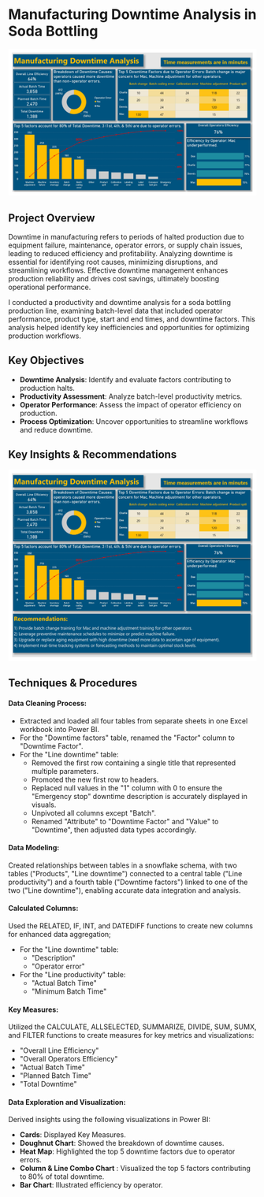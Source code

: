 # Manufacturing Downtime Analysis in Soda Bottling

![manufacturing downtime report_1.jpg](https://github.com/jakejosh6751/Manufacturing-Downtime-Analysis-/blob/main/manufacturing%20downtime%20report_1.jpg)

## Project Overview
Downtime in manufacturing refers to periods of halted production due to equipment failure, maintenance, operator errors, or supply chain issues, leading to reduced efficiency and profitability. Analyzing downtime is essential for identifying root causes, minimizing disruptions, and streamlining workflows. Effective downtime management enhances production reliability and drives cost savings, ultimately boosting operational performance.

I conducted a productivity and downtime analysis for a soda bottling production line, examining batch-level data that included operator performance, product type, start and end times, and downtime factors. This analysis helped identify key inefficiencies and opportunities for optimizing production workflows.

## Key Objectives
- **Downtime Analysis**: Identify and evaluate factors contributing to production halts.
- **Productivity Assessment**: Analyze batch-level productivity metrics.
- **Operator Performance**: Assess the impact of operator efficiency on production.
- **Process Optimization**: Uncover opportunities to streamline workflows and reduce downtime.

## Key Insights & Recommendations

![manufacturing downtime report_2.jpg](https://github.com/jakejosh6751/Manufacturing-Downtime-Analysis-/blob/main/manufacturing%20downtime%20report_2.jpg)

## Techniques & Procedures

#### Data Cleaning Process:

* Extracted and loaded all four tables from separate sheets in one Excel workbook into Power BI.
* For the "Downtime factors" table, renamed the "Factor" column to "Downtime Factor".
* For the "Line downtime" table:
  - Removed the first row containing a single title that represented multiple parameters.
  - Promoted the new first row to headers.
  - Replaced null values in the "1" column with 0 to ensure the "Emergency stop" downtime description is accurately displayed in visuals.
  - Unpivoted all columns except "Batch".
  - Renamed "Attribute" to "Downtime Factor" and "Value" to "Downtime",  then adjusted data types accordingly.

#### Data Modeling:
Created relationships between tables in a snowflake schema, with two tables ("Products", "Line downtime") connected to a central table ("Line productivity") and a fourth table ("Downtime factors") linked to one of the two ("Line downtime"), enabling accurate data integration and analysis.

#### Calculated Columns:
Used the RELATED, IF, INT, and DATEDIFF functions to create new columns for enhanced data aggregation;
* For the "Line downtime" table:
  - "Description"
  - "Operator error"
* For the "Line productivity" table:
  - "Actual Batch Time"
  - "Minimum Batch Time"

#### Key Measures:
Utilized the CALCULATE, ALLSELECTED, SUMMARIZE, DIVIDE, SUM, SUMX, and FILTER functions to create measures for key metrics and visualizations:
- "Overall Line Efficiency"
- "Overall Operators Efficiency"
- "Actual Batch Time"
- "Planned Batch Time"
- "Total Downtime"


#### Data Exploration and Visualization:
Derived insights using the following visualizations in Power BI:

- **Cards**: Displayed Key Measures.
- **Doughnut Chart**: Showed the breakdown of downtime causes.
- **Heat Map**: Highlighted the top 5 downtime factors due to operator errors.
- **Column & Line Combo Chart** : Visualized the top 5 factors contributing to 80% of total downtime.
- **Bar Chart**: Illustrated efficiency by operator.
